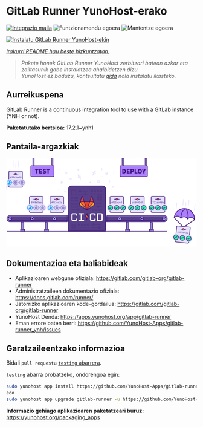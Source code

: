 <!--
Ohart ongi: README hau automatikoki sortu da <https://github.com/YunoHost/apps/tree/master/tools/readme_generator>ri esker
EZ editatu eskuz.
-->

# GitLab Runner YunoHost-erako

[![Integrazio maila](https://dash.yunohost.org/integration/gitlab-runner.svg)](https://ci-apps.yunohost.org/ci/apps/gitlab-runner/) ![Funtzionamendu egoera](https://ci-apps.yunohost.org/ci/badges/gitlab-runner.status.svg) ![Mantentze egoera](https://ci-apps.yunohost.org/ci/badges/gitlab-runner.maintain.svg)

[![Instalatu GitLab Runner YunoHost-ekin](https://install-app.yunohost.org/install-with-yunohost.svg)](https://install-app.yunohost.org/?app=gitlab-runner)

*[Irakurri README hau beste hizkuntzatan.](./ALL_README.md)*

> *Pakete honek GitLab Runner YunoHost zerbitzari batean azkar eta zailtasunik gabe instalatzea ahalbidetzen dizu.*  
> *YunoHost ez baduzu, kontsultatu [gida](https://yunohost.org/install) nola instalatu ikasteko.*

## Aurreikuspena

GitLab Runner is a continuous integration tool to use with a GitLab instance (YNH or not).


**Paketatutako bertsioa:** 17.2.1~ynh1

## Pantaila-argazkiak

![GitLab Runner(r)en pantaila-argazkia](./doc/screenshots/ci-cd-test-deploy-illustration_2x.png)

## Dokumentazioa eta baliabideak

- Aplikazioaren webgune ofiziala: <https://gitlab.com/gitlab-org/gitlab-runner>
- Administratzaileen dokumentazio ofiziala: <https://docs.gitlab.com/runner/>
- Jatorrizko aplikazioaren kode-gordailua: <https://gitlab.com/gitlab-org/gitlab-runner>
- YunoHost Denda: <https://apps.yunohost.org/app/gitlab-runner>
- Eman errore baten berri: <https://github.com/YunoHost-Apps/gitlab-runner_ynh/issues>

## Garatzaileentzako informazioa

Bidali `pull request`a [`testing` abarrera](https://github.com/YunoHost-Apps/gitlab-runner_ynh/tree/testing).

`testing` abarra probatzeko, ondorengoa egin:

```bash
sudo yunohost app install https://github.com/YunoHost-Apps/gitlab-runner_ynh/tree/testing --debug
edo
sudo yunohost app upgrade gitlab-runner -u https://github.com/YunoHost-Apps/gitlab-runner_ynh/tree/testing --debug
```

**Informazio gehiago aplikazioaren paketatzeari buruz:** <https://yunohost.org/packaging_apps>
